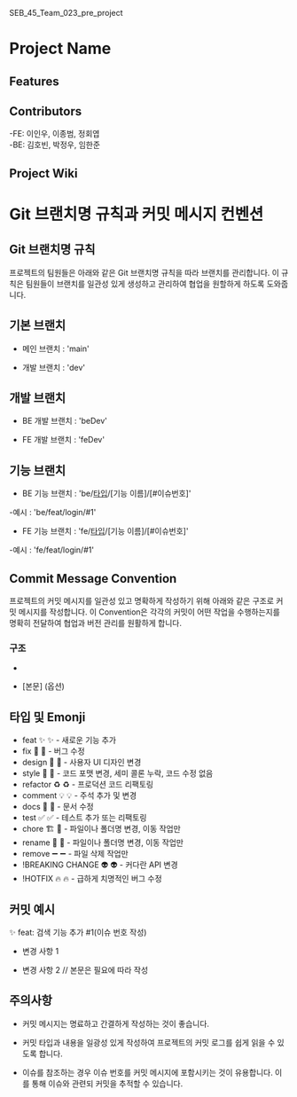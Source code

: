 SEB_45_Team_023_pre_project

# Project Name


## Features



## Contributors

-FE: 이인우, 이종범, 정회엽  
-BE: 김호빈, 박정우, 임한준

## Project Wiki

# Git 브랜치명 규칙과 커밋 메시지 컨벤션

## Git 브랜치명 규칙

프로젝트의 팀원들은 아래와 같은 Git 브랜치명 규칙을 따라 브랜치를 관리합니다. 이 규칙은 팀원들이 브랜치를 일관성 있게 생성하고 관리하여 협업을 원할하게 하도록 도와줍니다.

## 기본 브랜치 

- 메인 브랜치 : 'main'
  
- 개발 브랜치 : 'dev'

## 개발 브랜치 

- BE 개발 브랜치 : 'beDev'

- FE 개발 브랜치 : 'feDev'

## 기능 브랜치 

- BE 기능 브랜치 : 'be/[타입]/[기능 이름]/[#이슈번호]' 

-예시 : 'be/feat/login/#1'

- FE 기능 브랜치 : 'fe/[타입]/[기능 이름]/[#이슈번호]'

-예시 : 'fe/feat/login/#1'

## Commit Message Convention

프로젝트의 커밋 메시지를 일관성 있고 명확하게 작성하기 위해 아래와 같은 구조로 커밋 메시지를 작성합니다. 이 Convention은 각각의 커밋이 어떤 작업을 수행하는지를 명확히 전달하여 협업과 버전 관리를 원활하게 합니다.

### 구조 

- [타입]: 제목 (필수)

- [본문] (옵션)

## 타입 및 Emonji 

- feat ✨ :sparkles: - 새로운 기능 추가
- fix 🐛 :bug: - 버그 수정
- design 📱 :iphone: - 사용자 UI 디자인 변경
- style 🎨 :art: - 코드 포맷 변경, 세미 콜론 누락, 코드 수정 없음
- refactor ♻️ :recycle: - 프로덕션 코드 리팩토링
- comment 💡 :bulb: - 주석 추가 및 변경
- docs 📝 :memo: - 문서 수정
- test ✅ :white_check_mark: - 테스트 추가 또는 리팩토링
- chore 🏗️ :truck: - 파일이나 폴더명 변경, 이동 작업만
- rename 🚚 :truck: - 파일이나 폴더명 변경, 이동 작업만
- remove ➖ :heavy_minus_sign: - 파일 삭제 작업만
- !BREAKING CHANGE 👽️ :alien: - 커다란 API 변경
- !HOTFIX 🔥 :fire: - 급하게 치명적인 버그 수정

## 커밋 예시

✨ feat: 검색 기능 추가 #1(이슈 번호 작성)

- 변경 사항 1
  
- 변경 사항 2 // 본문은 필요에 따라 작성
  

## 주의사항

- 커밋 메시지는 명료하고 간결하게 작성하는 것이 좋습니다.

- 커밋 타입과 내용을 일광성 있게 작성하여 프로젝트의 커밋 로그를 쉽게 읽을 수 있도록 합니다.

- 이슈를 참조하는 경우 이슈 번호를 커밋 메시지에 포함시키는 것이 유용합니다. 이를 통해 이슈와 관련되 커밋을 추적할 수 있습니다.
